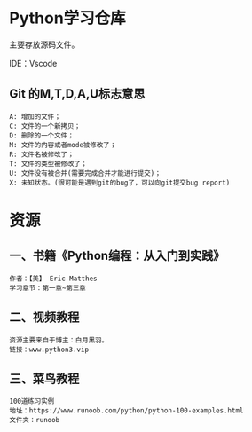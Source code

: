 # Python学习仓库
主要存放源码文件。

IDE：Vscode

## Git 的M,T,D,A,U标志意思
    A: 增加的文件；
    C: 文件的一个新拷贝；
    D: 删除的一个文件；
    M: 文件的内容或者mode被修改了；
    R: 文件名被修改了；
    T: 文件的类型被修改了；
    U: 文件没有被合并(需要完成合并才能进行提交)；
    X: 未知状态。(很可能是遇到git的bug了，可以向git提交bug report)

# 资源
## 一、书籍《Python编程：从入门到实践》
    作者：【美】 Eric Matthes
    学习章节：第一章~第三章

## 二、视频教程
    资源主要来自于博主：白月黑羽。
    链接：www.python3.vip

## 三、菜鸟教程
    100道练习实例
    地址：https://www.runoob.com/python/python-100-examples.html
    文件夹：runoob
